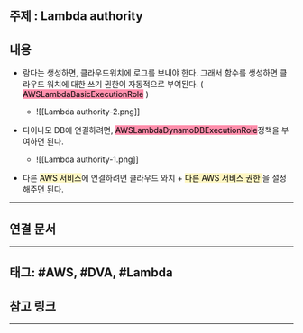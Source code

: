 

## 주제 :  Lambda authority



## 내용 


- 람다는 생성하면, 클라우드워치에 로그를 보내야 한다. 그래서 함수를 생성하면 클라우드 워치에 대한 쓰기 권한이 자동적으로 부여된다. ( <mark style="background: #FF5582A6;">AWSLambdaBasicExecutionRole</mark> )
	- ![[Lambda authority-2.png]]


- 다이나모 DB에 연결하려면, <mark style="background: #FF5582A6;">AWSLambdaDynamoDBExecutionRole</mark>정책을 부여하면 된다.
	- ![[Lambda authority-1.png]]

- 다른 <mark style="background: #FFF3A3A6;">AWS 서비스</mark>에 연결하려면 클라우드 와치 + <mark style="background: #FFF3A3A6;">다른 AWS 서비스 권한 </mark>을 설정 해주면 된다.



----


## 연결 문서







---

## 태그: #AWS, #DVA, #Lambda 






## 참고 링크




---
